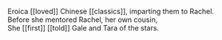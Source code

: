 Eroica [[loved]] Chinese [[classics]], imparting them to Rachel.  
Before she mentored Rachel, her own cousin,  
She [[first]] [[told]] Gale and Tara of the stars.  
  